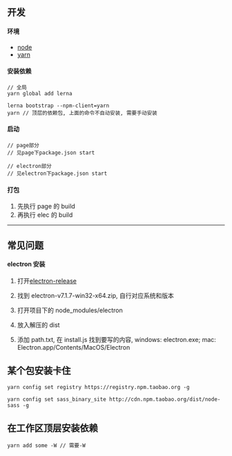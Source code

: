 ## 开发

#### 环境

-   [node](http://nodejs.cn/download/)
-   [yarn](https://www.yarnpkg.com/lang/en/)

#### 安装依赖

```
// 全局
yarn global add lerna
```

```
lerna bootstrap --npm-client=yarn
yarn // 顶层的依赖包, 上面的命令不自动安装, 需要手动安装
```

#### 启动

```
// page部分
// 见page下package.json start
```

```
// electron部分
// 见electron下package.json start
```

#### 打包

1. 先执行 page 的 build
2. 再执行 elec 的 build

---

## 常见问题

#### electron 安装

1. 打开[electron-release](https://github.com/electron/electron/releases?after=v9.0.0-nightly.20191222)

1. 找到 electron-v7.1.7-win32-x64.zip, 自行对应系统和版本

1. 打开项目下的 node_modules/electron

1. 放入解压的 dist

1. 添加 path.txt, 在 install.js 找到要写的内容, windows: electron.exe; mac: Electron.app/Contents/MacOS/Electron

## 某个包安装卡住

```
yarn config set registry https://registry.npm.taobao.org -g

yarn config set sass_binary_site http://cdn.npm.taobao.org/dist/node-sass -g
```

## 在工作区顶层安装依赖

```
yarn add some -W // 需要-W
```
